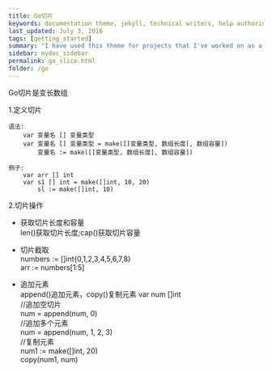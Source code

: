 ```yaml
---
title: Go切片
keywords: documentation theme, jekyll, technical writers, help authoring tools, hat replacements
last_updated: July 3, 2016
tags: [getting_started]
summary: "I have used this theme for projects that I've worked on as a professional technical writer."
sidebar: mydoc_sidebar
permalink: go_slice.html
folder: /go
---
```


Go切片是变长数组

1.定义切片

    语法:
        var 变量名 [] 变量类型
        var 变量名 [] 变量类型 = make([]变量类型, 数组长度[, 数组容量])
            变量名 := make([]变量类型, 数组长度[, 数组容量])

    例子:
        var arr [] int
        var s1 [] int = make([]int, 10, 20)
            sl := make([]int, 10)

2.切片操作  

* 获取切片长度和容量  
len()获取切片长度;cap()获取切片容量

* 切片截取  
numbers := []int{0,1,2,3,4,5,6,7,8}  
arr := numbers[1:5]

* 追加元素  
    append()追加元素，copy()复制元素
    var num []int  
    //追加空切片  
    num = append(num, 0)  
    //追加多个元素  
    num = append(num, 1, 2, 3)  
    //复制元素  
    num1 := make([]int, 20)  
    copy(num1, num)
